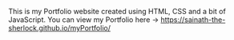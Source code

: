 This is my Portfolio website created using HTML, CSS and a bit of JavaScript.
You can view my Portfolio here -> https://sainath-the-sherlock.github.io/myPortfolio/
